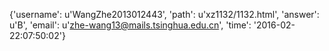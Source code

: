 {'username': u'WangZhe2013012443', 'path': u'xz1132/1132.html', 'answer': u'B', 'email': u'zhe-wang13@mails.tsinghua.edu.cn', 'time': '2016-02-22:07:50:02'}